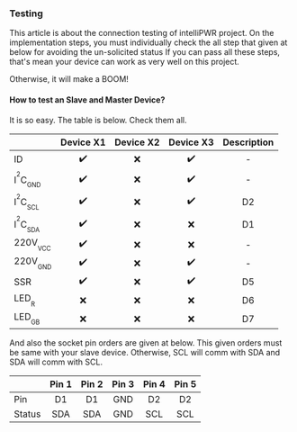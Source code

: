 ### Testing

This article is about the connection testing of intelliPWR project. On the implementation steps, you must individually check the all step that given at below for avoiding the un-solicited status If you can pass all these steps, that's mean your device can work as very well on this project.

Otherwise, it will make a BOOM!

#### How to test an Slave and Master Device?

It is so easy. The table is below. Check them all.

|                                                    | Device X1          | Device X2 | Device X3          | Description |
| -------------------------------------------------- | :----------------: | :-------: | :----------------: | :---------: |
| ID                                                 | :heavy_check_mark: | :x:       | :heavy_check_mark: | - |
| I<sup><sup>2</sup></sup>C<sub><sub>GND</sub></sub> | :heavy_check_mark: | :x:       | :heavy_check_mark: | - |
| I<sup><sup>2</sup></sup>C<sub><sub>SCL</sub></sub> | :heavy_check_mark: | :x:       | :heavy_check_mark: | D2 |
| I<sup><sup>2</sup></sup>C<sub><sub>SDA</sub></sub> | :heavy_check_mark: | :x:       | :x:                | D1 |
| 220V<sub><sub>VCC</sub></sub>                      | :heavy_check_mark: | :x:       | :x:                | - |
| 220V<sub><sub>GND</sub></sub>                      | :heavy_check_mark: | :x:       | :heavy_check_mark: | - |
| SSR                                                | :heavy_check_mark: | :x:       | :heavy_check_mark: | D5 |
| LED<sub><sub>R</sub></sub>                         | :x:                | :x:       | :x:                | D6 |
| LED<sub><sub>GB</sub></sub>                        | :x:                | :x:       | :x:                | D7 |

And also the socket pin orders are given at below. This given orders must be same with your slave device. Otherwise, SCL will comm with SDA and SDA will comm with SCL.

|                    | Pin 1              | Pin 2              | Pin 3              | Pin 4              | Pin 5              |
| ------------------ | :----------------: | :----------------: | :----------------: | :----------------: | :----------------: |
| Pin                | D1                 | D1                 | GND                | D2                 | D2                 |
| Status             | SDA                | SDA                | GND                | SCL                | SCL                |
